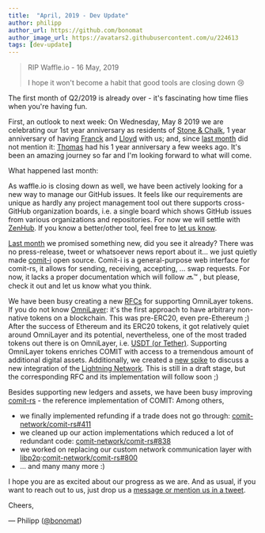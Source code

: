 ```yaml
---
title:  "April, 2019 - Dev Update"
author: philipp
author_url: https://github.com/bonomat
author_image_url: https://avatars2.githubusercontent.com/u/224613
tags: [dev-update]
---
```


> RIP Waffle.io - 16 May, 2019
>
> I hope it won't become a habit that good tools are closing down 😢

The first month of Q2/2019 is already over - it's fascinating how time flies when you're having fun.

First, an outlook to next week:
On Wednesday, May 8 2019 we are celebrating our 1st year anniversary as residents of [Stone & Chalk](https://www.stoneandchalk.com.au/),
1 year anniversary of having [Franck](https://twitter.com/d4nte) and [Lloyd](https://twitter.com/LLFOURN) with us;
and, since [last month](./2019-04-01-march-dev-update) did not mention it: [Thomas](https://twitter.com/oetzn) had his 1 year anniversary a few weeks ago.
It's been an amazing journey so far and I'm looking forward to what will come.

<!--truncate-->

What happened last month:

As waffle.io is closing down as well, we have been actively looking for a new way to manage our GitHub issues.
It feels like our requirements are unique as hardly any project management tool out there supports cross-GitHub organization boards, i.e. a single board which shows GitHub issues from various organizations and repositories.
For now we will settle with [ZenHub](https://www.zenhub.com/). If you know a better/other tool, feel free to [let us know](https://twitter.com/cobloxlab).

[Last month](./2019-04-01-march-dev-update) we promised something new, did you see it already?
There was no press-release, tweet or whatsoever news report about it... we just quietly made [comit-i](https://github.com/comit-network/comit-i) open source.
Comit-i is a general-purpose web interface for comit-rs, it allows for sending, receiving, accepting, ... swap requests.
For now, it lacks a proper documentation which will follow 🔜™️ , but please, check it out and let us know what you think.


We have been busy creating a new [RFCs](https://github.com/comit-network/RFCs) for supporting OmniLayer tokens.
If you do not know [OmniLayer](https://en.bitcoinwiki.org/wiki/Omni_Layer): it's the first approach to have arbitrary non-native tokens on a blockchain. This was pre-ERC20, even pre-Ethereum ;)
After the success of Ethereum and its ERC20 tokens, it got relatively quiet around OmniLayer and its potential, nevertheless, one of the most traded tokens out there is on OmniLayer, i.e. [USDT (or Tether)](https://tether.to/).
Supporting OmniLayer tokens enriches COMIT with access to a tremendous amount of additional digital assets.
Additionally, we created a [new spike](https://github.com/comit-network/spikes/pull/6) to discuss a new integration of the [Lightning Network](https://lightning.network/). This is still in a draft stage, but the corresponding RFC and its implementation will follow soon ;)

Besides supporting new ledgers and assets, we have been busy improving [comit-rs](https://github.com/comit-network/comit-rs) - the reference implementation of COMIT:
Among others,
* we finally implemented refunding if a trade does not go through: [comit-network/comit-rs#411](https://github.com/comit-network/comit-rs/issues/411)
* we cleaned up our action implementations which reduced a lot of redundant code: [comit-network/comit-rs#838](https://github.com/comit-network/comit-rs/issues/838)
* we worked on replacing our custom network communication layer with [libp2p](https://libp2p.io/):[comit-network/comit-rs#800](https://github.com/comit-network/comit-rs/pull/800)
* ... and many many more :)

I hope you are as excited about our progress as we are.
And as usual, if you want to reach out to us, just drop us a [message or mention us in a tweet](https://twitter.com/cobloxlab).

Cheers,

— Philipp ([@bonomat](https://twitter.com/bonomat))

